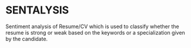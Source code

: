 # SENTALYSIS
Sentiment analysis of Resume/CV which is used to classify whether the resume is strong or weak based on the keywords or a specialization given by the candidate.

